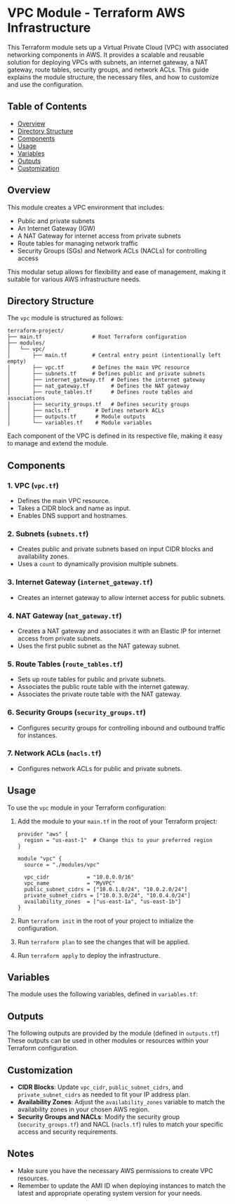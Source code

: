 # VPC Module - Terraform AWS Infrastructure

This Terraform module sets up a Virtual Private Cloud (VPC) with associated networking components in AWS. It provides a scalable and reusable solution for deploying VPCs with subnets, an internet gateway, a NAT gateway, route tables, security groups, and network ACLs. This guide explains the module structure, the necessary files, and how to customize and use the configuration.

## Table of Contents
- [Overview](#overview)
- [Directory Structure](#directory-structure)
- [Components](#components)
- [Usage](#usage)
- [Variables](#variables)
- [Outputs](#outputs)
- [Customization](#customization)

## Overview

This module creates a VPC environment that includes:
- Public and private subnets
- An Internet Gateway (IGW)
- A NAT Gateway for internet access from private subnets
- Route tables for managing network traffic
- Security Groups (SGs) and Network ACLs (NACLs) for controlling access

This modular setup allows for flexibility and ease of management, making it suitable for various AWS infrastructure needs.

## Directory Structure

The `vpc` module is structured as follows:

```
terraform-project/
├── main.tf                # Root Terraform configuration
├── modules/
│   └── vpc/
│       ├── main.tf        # Central entry point (intentionally left empty)
│       ├── vpc.tf         # Defines the main VPC resource
│       ├── subnets.tf     # Defines public and private subnets
│       ├── internet_gateway.tf  # Defines the internet gateway
│       ├── nat_gateway.tf       # Defines the NAT gateway
│       ├── route_tables.tf      # Defines route tables and associations
│       ├── security_groups.tf   # Defines security groups
│       ├── nacls.tf        # Defines network ACLs
│       ├── outputs.tf      # Module outputs
│       └── variables.tf    # Module variables
```

Each component of the VPC is defined in its respective file, making it easy to manage and extend the module.

## Components

### 1. **VPC (`vpc.tf`)**
   - Defines the main VPC resource.
   - Takes a CIDR block and name as input.
   - Enables DNS support and hostnames.

### 2. **Subnets (`subnets.tf`)**
   - Creates public and private subnets based on input CIDR blocks and availability zones.
   - Uses a `count` to dynamically provision multiple subnets.

### 3. **Internet Gateway (`internet_gateway.tf`)**
   - Creates an internet gateway to allow internet access for public subnets.

### 4. **NAT Gateway (`nat_gateway.tf`)**
   - Creates a NAT gateway and associates it with an Elastic IP for internet access from private subnets.
   - Uses the first public subnet as the NAT gateway subnet.

### 5. **Route Tables (`route_tables.tf`)**
   - Sets up route tables for public and private subnets.
   - Associates the public route table with the internet gateway.
   - Associates the private route table with the NAT gateway.

### 6. **Security Groups (`security_groups.tf`)**
   - Configures security groups for controlling inbound and outbound traffic for instances.

### 7. **Network ACLs (`nacls.tf`)**
   - Configures network ACLs for public and private subnets.

## Usage

To use the `vpc` module in your Terraform configuration:

1. Add the module to your `main.tf` in the root of your Terraform project:

   ```hcl
   provider "aws" {
     region = "us-east-1"  # Change this to your preferred region
   }

   module "vpc" {
     source = "./modules/vpc"

     vpc_cidr            = "10.0.0.0/16"
     vpc_name            = "MyVPC"
     public_subnet_cidrs = ["10.0.1.0/24", "10.0.2.0/24"]
     private_subnet_cidrs = ["10.0.3.0/24", "10.0.4.0/24"]
     availability_zones  = ["us-east-1a", "us-east-1b"]
   }
   ```

2. Run `terraform init` in the root of your project to initialize the configuration.
3. Run `terraform plan` to see the changes that will be applied.
4. Run `terraform apply` to deploy the infrastructure.

## Variables

The module uses the following variables, defined in `variables.tf`:

## Outputs

The following outputs are provided by the module (defined in `outputs.tf`)
These outputs can be used in other modules or resources within your Terraform configuration.

## Customization

- **CIDR Blocks**: Update `vpc_cidr`, `public_subnet_cidrs`, and `private_subnet_cidrs` as needed to fit your IP address plan.
- **Availability Zones**: Adjust the `availability_zones` variable to match the availability zones in your chosen AWS region.
- **Security Groups and NACLs**: Modify the security group (`security_groups.tf`) and NACL (`nacls.tf`) rules to match your specific access and security requirements.

## Notes

- Make sure you have the necessary AWS permissions to create VPC resources.
- Remember to update the AMI ID when deploying instances to match the latest and appropriate operating system version for your needs.

